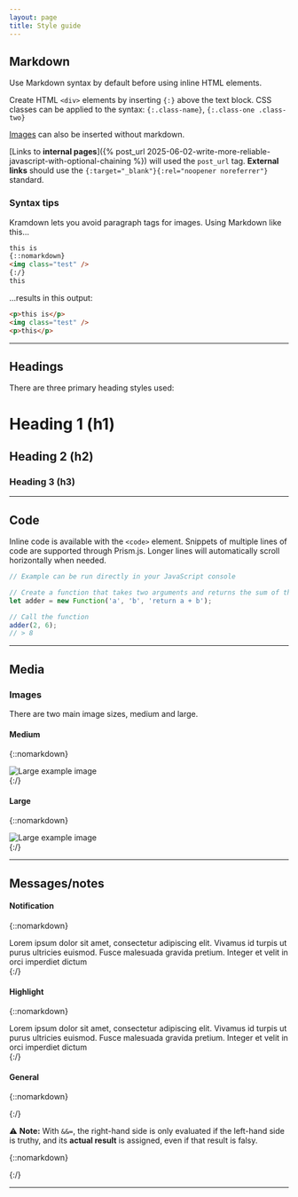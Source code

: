 ```yaml
---
layout: page
title: Style guide
---
```


## Markdown

Use Markdown syntax by default before using inline HTML elements.

Create HTML `<div>` elements by inserting `{:}` above the text block. CSS classes can be applied to the syntax: `{:.class-name}`, `{:.class-one .class-two}`

[Images](#images) can also be inserted without markdown.

[Links to **internal pages**]({% post_url 2025-06-02-write-more-reliable-javascript-with-optional-chaining %}) will used the `post_url` tag. **External links** should use the `{:target="_blank"}{:rel="noopener noreferrer"}` standard.

###  Syntax tips 

Kramdown lets you avoid paragraph tags for images. Using Markdown like this...

```html
this is
{::nomarkdown}
<img class="test" />
{:/}
this
```

...results in this output:

```html
<p>this is</p>
<img class="test" />
<p>this</p>
```

<hr class="border-rule" />

## Headings

There are three primary heading styles used:

# Heading 1 (h1)
## Heading 2 (h2)
### Heading 3 (h3)

<hr class="border-rule" />

## Code

Inline code is available with the `<code>` element. Snippets of multiple lines of code are supported through Prism.js. Longer lines will automatically scroll horizontally when needed.

```javascript
// Example can be run directly in your JavaScript console

// Create a function that takes two arguments and returns the sum of those arguments
let adder = new Function('a', 'b', 'return a + b');

// Call the function
adder(2, 6);
// > 8
```

<!--
You may also optionally show code snippets with line numbers. Add `linenos` to the Prism tags.

```javascript
{% highlight javascript linenos %}
// Example can be run directly in your JavaScript console

// Create a function that takes two arguments and returns the sum of those arguments
let adder = new Function("a", "b", "return a + b");

// Call the function
adder(2, 6);
// > 8
<!--{% endhighlight %}
```
-->

<hr class="border-rule" />

## Media

### Images

There are two main image sizes, medium and large.

#### Medium

{::nomarkdown}
<div class="page__image--center page__image--md">
  <img src="https://placehold.co/600x400" alt="Large example image">
</div>
{:/}

#### Large

{::nomarkdown}
<div class="page__image--center page__image--lg">
  <img src="https://placehold.co/600x400" alt="Large example image">
</div>
{:/}

<!-- ### Tweets

Wrap the embedded tweet markup in `<div class="embed"></div>` for proper spacing. Also, use  `tw-align-center` class on the blockquote provided by Twitter:

<div class="embed">
  <blockquote class="twitter-tweet tw-align-center"><p lang="en" dir="ltr">I snuck this little <a href="https://twitter.com/hashtag/CSS?src=hash&amp;ref_src=twsrc%5Etfw">#CSS</a> gem into a project stylesheet to help the team remember <a href="https://twitter.com/hashtag/accessibility?src=hash&amp;ref_src=twsrc%5Etfw">#accessibility</a>. 😎 <a href="https://twitter.com/hashtag/WebDev?src=hash&amp;ref_src=twsrc%5Etfw">#WebDev</a> <a href="https://t.co/48kMmTaPoW">pic.twitter.com/48kMmTaPoW</a></p>&mdash; Matt Smith (@AllThingsSmitty) <a href="https://twitter.com/AllThingsSmitty/status/930617039085035520?ref_src=twsrc%5Etfw">November 15, 2017</a></blockquote>
  <script async src="https://platform.twitter.com/widgets.js" charset="utf-8"></script>
</div> -->

<!-- ### CodePen

Wrap the embedded CodePen markup in `<div class="embed"></div>` for proper spacing.

<div class="embed">
  <p class="codepen" data-height="450" data-slug-hash="bpmZpK" data-default-tab="result" data-user="AllThingsSmitty" data-embed-version="2" data-pen-title="Jurassic Ipsum Generator in JS" class="codepen">See the Pen <a href="http://codepen.io/AllThingsSmitty/pen/bpmZpK/">Jurassic Ipsum Generator in JS</a> by Matt Smith (<a href="http://codepen.io/AllThingsSmitty">@AllThingsSmitty</a>) on <a href="http://codepen.io">CodePen</a>.</p>
  <script async src="https://production-assets.codepen.io/assets/embed/ei.js"></script>
</div> -->

<hr class="border-rule" />

## Messages/notes

#### Notification

{::nomarkdown}
<aside class="message notification" role="note">
  Lorem ipsum dolor sit amet, consectetur adipiscing elit. Vivamus id turpis ut purus ultricies euismod. Fusce malesuada gravida pretium. Integer et velit in orci imperdiet dictum
</aside>
{:/}

#### Highlight

{::nomarkdown}
<aside class="message highlight" role="note">
  Lorem ipsum dolor sit amet, consectetur adipiscing elit. Vivamus id turpis ut purus ultricies euismod. Fusce malesuada gravida pretium. Integer et velit in orci imperdiet dictum
</aside>
{:/}

#### General 

{::nomarkdown}
<aside class="message memo" role="note">
{:/}

⚠️ **Note:** With `&&=`, the right-hand side is only evaluated if the left-hand side is truthy, and its **actual result** is assigned, even if that result is falsy.

{::nomarkdown}
</aside>
{:/}

<hr class="border-rule" />

<!-- ### Emoji

Emoji will be depicted using the hexadecimal representation of the [Unicode character](https://unicode.org/emoji/charts/full-emoji-list.html):

```html
<span>&#x1F600;</span>
```

For accessibility purposes, emoji will be give the ARIA landmark role `img` and `aria-label` with the [CLDR short name](https://unicode.org/emoji/format.html#col-name) value. Screen readers will understand the emoji is an image and can read it's value.

```html
<span role="img" aria-label="emoji grinning face">&#x1F600;</span>
``` -->